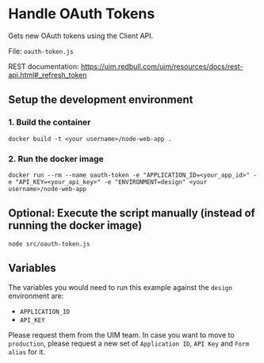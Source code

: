 # Handle OAuth Tokens
Gets new OAuth tokens using the Client API.

File: `oauth-token.js`

REST documentation: https://uim.redbull.com/uim/resources/docs/rest-api.html#_refresh_token

## Setup the development environment
### 1. Build the container
`docker build -t <your username>/node-web-app .`
 
### 2. Run the docker image
`docker run --rm --name oauth-token -e "APPLICATION_ID=<your_app_id>" -e "API_KEY=<your_api_key>" -e "ENVIRONMENT=design" <your username>/node-web-app`
 
## Optional: Execute the script manually (instead of running the docker image) 
`node src/oauth-token.js`

## <a name="variables">Variables</a>

The variables you would need to run this example against the `design` environment are:
* `APPLICATION_ID`
* `API_KEY`

Please request them from the UIM team. In case you want to move to `production`, please request a new set of `Application ID`, `API Key` and `Form alias` for it.

